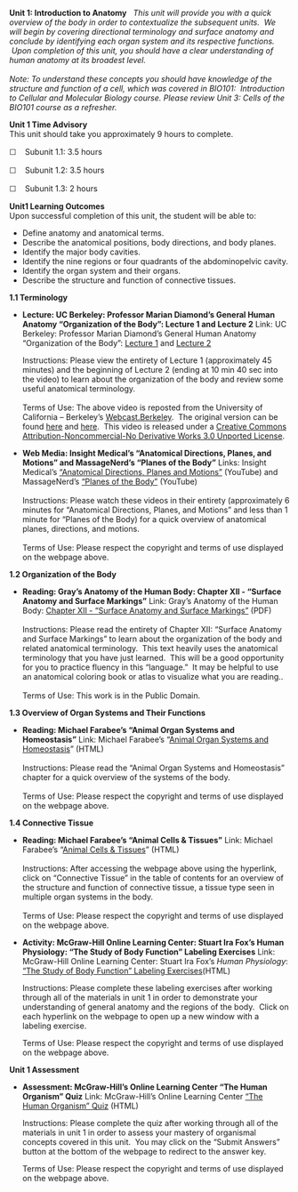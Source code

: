 **Unit 1: Introduction to Anatomy** <span id="1"></span> 
**This unit will provide you with a quick overview of the body in order
to contextualize the subsequent units.  We will begin by covering
directional terminology and surface anatomy and conclude by identifying
each organ system and its respective functions.  Upon completion of this
unit, you should have a clear understanding of human anatomy at its
broadest level.*  
    
 *Note: To understand these concepts you should have knowledge of the
structure and function of a cell, which was covered in BIO101:
 Introduction to Cellular and Molecular Biology course. Please review
Unit 3: Cells of the BIO101 course as a refresher.**

**Unit 1 Time Advisory**  
This unit should take you approximately 9 hours to complete.  
  
 <span class="Apple-style-span" style="line-height: 19px;">☐  
 </span><span class="Apple-style-span"
style="line-height: 19px;">Subunit 1.1: 3.5 hours</span>

<span class="Apple-style-span" style="line-height: 19px;">☐  
 </span><span class="Apple-style-span"
style="line-height: 19px;">Subunit 1.2: 3.5 hours</span>

<span class="Apple-style-span" style="line-height: 19px;">☐  
 </span><span class="Apple-style-span"
style="line-height: 19px;">Subunit 1.3: 2 hours</span>

**Unit1 Learning Outcomes**  
Upon successful completion of this unit, the student will be able to:  
-   Define anatomy and anatomical terms.
-   Describe the anatomical positions, body directions, and body planes.
-   Identify the major body cavities.
-   Identify the nine regions or four quadrants of the abdominopelvic
    cavity.
-   Identify the organ system and their organs.
-   Describe the structure and function of connective tissues.

**1.1 Terminology** <span id="1.1"></span> 
-   **Lecture: UC Berkeley: Professor Marian Diamond’s General Human
    Anatomy “Organization of the Body”: Lecture 1 and Lecture 2**
    Link: UC Berkeley: Professor Marian Diamond’s General Human Anatomy
    “Organization of the Body”: [Lecture
    1](http://www.youtube.com/watch?v=1Fyqg05L3wI) and [Lecture
    2](http://www.youtube.com/watch?v=36XmnYLxYyU)  
      
     Instructions: Please view the entirety of Lecture 1 (approximately
    45 minutes) and the beginning of Lecture 2 (ending at 10 min 40 sec
    into the video) to learn about the organization of the body and
    review some useful anatomical terminology.  
          
     Terms of Use: The above video is reposted from the University of
    California – Berkeley’s
    [Webcast.Berkeley](http://webcast.berkeley.edu/).  The original
    version can be found
    [here](http://www.youtube.com/watch?v=S9WtBRNydso) and
    [here](http://www.youtube.com/watch?v=FjCIRLwkl3k).  This video is
    released under a [Creative Commons Attribution-Noncommercial-No
    Derivative Works 3.0 Unported
    License](http://creativecommons.org/licenses/by-nc-nd/3.0/).  

-   **Web Media: Insight Medical’s “Anatomical Directions, Planes, and
    Motions” and MassageNerd’s “Planes of the Body”**
    Links: Insight Medical’s [“Anatomical Directions, Planes and
    Motions”](http://www.youtube.com/watch?v=qfJxNqLBSA4&feature=related) (YouTube)
    and MassageNerd’s [“Planes of the
    Body”](http://www.youtube.com/watch?v=nSpMub-xHNc&feature=fvw) (YouTube)  
        
     Instructions: Please watch these videos in their entirety
    (approximately 6 minutes for “Anatomical Directions, Planes, and
    Motions” and less than 1 minute for “Planes of the Body) for a quick
    overview of anatomical planes, directions, and motions.  
        
     Terms of Use: Please respect the copyright and terms of use
    displayed on the webpage above.

**1.2 Organization of the Body** <span id="1.2"></span> 
-   **Reading: Gray’s Anatomy of the Human Body: Chapter XII - “Surface
    Anatomy and Surface Markings”**
    Link: Gray’s Anatomy of the Human Body: [Chapter XII - “Surface
    Anatomy and Surface
    Markings”](https://resources.saylor.org/wwwresources/archived/site/wp-content/uploads/2014/06/BIO302-Anatomy_of_the_Human_Body-Chapter-XII.pdf)
    (PDF)  
        
     Instructions: Please read the entirety of Chapter XII: “Surface
    Anatomy and Surface Markings” to learn about the organization of the
    body and related anatomical terminology.  This text heavily uses the
    anatomical terminology that you have just learned.  This will be a
    good opportunity for you to practice fluency in this “language.”  It
    may be helpful to use an anatomical coloring book or atlas to
    visualize what you are reading..  
        
     Terms of Use: This work is in the Public Domain.

**1.3 Overview of Organ Systems and Their Functions** <span
id="1.3"></span> 
-   **Reading: Michael Farabee’s “Animal Organ Systems and
    Homeostasis”**
    Link: Michael Farabee’s “[Animal Organ Systems and
    Homeostasis](http://www.emc.maricopa.edu/faculty/farabee/biobk/BioBookANIMORGSYS.html)”
    (HTML)  
        
     Instructions: Please read the “Animal Organ Systems and
    Homeostasis” chapter for a quick overview of the systems of the
    body.    
        
     Terms of Use: Please respect the copyright and terms of use
    displayed on the webpage above.

**1.4 Connective Tissue** <span id="1.4"></span> 
-   **Reading: Michael Farabee’s “Animal Cells & Tissues”**
    Link: Michael Farabee’s “[Animal Cells &
    Tissues](http://www.emc.maricopa.edu/faculty/farabee/biobk/BioBookAnimalTS.html#Connective%20Tissue)”
    (HTML)  
        
     Instructions: After accessing the webpage above using the
    hyperlink, click on “Connective Tissue” in the table of contents for
    an overview of the structure and function of connective tissue, a
    tissue type seen in multiple organ systems in the body.  
        
     Terms of Use: Please respect the copyright and terms of use
    displayed on the webpage above.

-   **Activity: McGraw-Hill Online Learning Center: Stuart Ira Fox’s
    Human Physiology: “The Study of Body Function” Labeling Exercises**
    Link: McGraw-Hill Online Learning Center: Stuart Ira Fox’s *Human
    Physiology*: [“The Study of Body Function” Labeling
    Exercises](http://highered.mcgraw-hill.com/sites/0072919280/student_view0/chapter1/labeling_exercises.html)(HTML)  
      
     Instructions: Please complete these labeling exercises after
    working through all of the materials in unit 1 in order to
    demonstrate your understanding of general anatomy and the regions of
    the body.  Click on each hyperlink on the webpage to open up a new
    window with a labeling exercise.  
      
     Terms of Use: Please respect the copyright and terms of use
    displayed on the webpage above.

**Unit 1 Assessment** <span id="1.5"></span> 
-   **Assessment: McGraw-Hill’s Online Learning Center “The Human
    Organism” Quiz**
    Link: McGraw-Hill’s Online Learning Center [“The Human Organism”
    Quiz](http://highered.mcgraw-hill.com/sites/0072351136/student_view0/chapter1/chapter_quiz.html)
    (HTML)  
      
     Instructions: Please complete the quiz after working through all of
    the materials in unit 1 in order to assess your mastery of
    organismal concepts covered in this unit.  You may click on the
    “Submit Answers” button at the bottom of the webpage to redirect to
    the answer key.  
      
     Terms of Use: Please respect the copyright and terms of use
    displayed on the webpage above.


